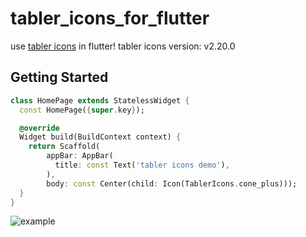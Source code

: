 # tabler_icons_for_flutter

use [tabler icons](https://tabler-icons.io/) in flutter!
tabler icons version: v2.20.0

## Getting Started
```dart
class HomePage extends StatelessWidget {
  const HomePage({super.key});

  @override
  Widget build(BuildContext context) {
    return Scaffold(
        appBar: AppBar(
          title: const Text('tabler icons demo'),
        ),
        body: const Center(child: Icon(TablerIcons.cone_plus)));
  }
}
```

![example](https://hackmd.io/_uploads/ryJzTtJL3.jpg)
